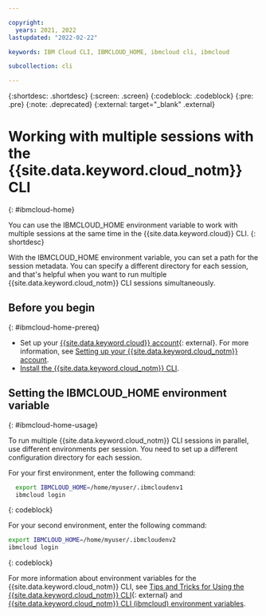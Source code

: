 ```yaml
---

copyright:
  years: 2021, 2022
lastupdated: "2022-02-22"

keywords: IBM Cloud CLI, IBMCLOUD_HOME, ibmcloud cli, ibmcloud

subcollection: cli

---
```


{:shortdesc: .shortdesc}
{:screen: .screen}
{:codeblock: .codeblock}
{:pre: .pre}
{:note: .deprecated}
{:external: target="_blank" .external}

# Working with multiple sessions with the {{site.data.keyword.cloud_notm}} CLI
{: #ibmcloud-home}

You can use the IBMCLOUD_HOME environment variable to work with multiple sessions at the same time in the {{site.data.keyword.cloud}} CLI.
{: shortdesc}

With the IBMCLOUD_HOME environment variable, you can set a path for the session metadata. You can specify a different directory for each session, and that's helpful when you want to run multiple {{site.data.keyword.cloud_notm}} CLI sessions simultaneously.

## Before you begin
{: #ibmcloud-home-prereq}

* Set up your [{{site.data.keyword.cloud}} account](/registration){: external}. For more information, see [Setting up your {{site.data.keyword.cloud_notm}} account](/docs/account?topic=account-account-getting-started).
* [Install the {{site.data.keyword.cloud_notm}} CLI](https://cloud.ibm.com/docs/cli?topic=cli-getting-started).

## Setting the IBMCLOUD_HOME environment variable
{: #ibmcloud-home-usage}

To run multiple {{site.data.keyword.cloud_notm}} CLI sessions in parallel, use different environments per session. You need to set up a different configuration directory for each session.

For your first environment, enter the following command:

```bash
  export IBMCLOUD_HOME=/home/myuser/.ibmcloudenv1
  ibmcloud login
```
{: codeblock}

For your second environment, enter the following command:

```bash
export IBMCLOUD_HOME=/home/myuser/.ibmcloudenv2
ibmcloud login
```
{: codeblock}

For more information about environment variables for the {{site.data.keyword.cloud_notm}} CLI, see [Tips and Tricks for Using the {{site.data.keyword.cloud_notm}} CLI](https://www.ibm.com/cloud/blog/tips-and-tricks-for-using-the-ibm-cloud-cli){: external} and [{{site.data.keyword.cloud_notm}} CLI (ibmcloud) environment variables](/docs/cli?topic=cli-ibmcloud_env_var).
